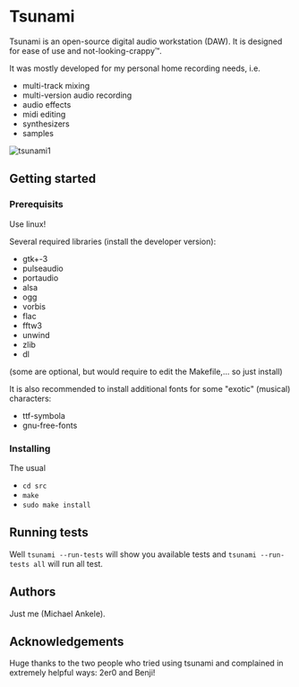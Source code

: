 # Tsunami

Tsunami is an open-source digital audio workstation (DAW). It is designed for ease of use and not-looking-crappy™.

It was mostly developed for my personal home recording needs, i.e.
 * multi-track mixing
 * multi-version audio recording
 * audio effects
 * midi editing
 * synthesizers
 * samples

![tsunami1](https://user-images.githubusercontent.com/6715031/58601128-cc391680-8287-11e9-9a9f-3db9e57f763b.png)

## Getting started

### Prerequisits

Use linux!

Several required libraries (install the developer version):
* gtk+-3
* pulseaudio
* portaudio
* alsa
* ogg
* vorbis
* flac
* fftw3
* unwind
* zlib
* dl

(some are optional, but would require to edit the Makefile,... so just install)


It is also recommended to install additional fonts for some "exotic" (musical) characters:
* ttf-symbola
* gnu-free-fonts


### Installing

The usual
* `cd src`
* `make`
* `sudo make install`

## Running tests

Well
`tsunami --run-tests`
will show you available tests and
`tsunami --run-tests all`
will run all test.


## Authors

Just me (Michael Ankele).

## Acknowledgements

Huge thanks to the two people who tried using tsunami and complained in extremely helpful ways: 2er0 and Benji!
